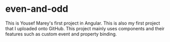 # even-and-odd
This is Yousef Marey's first project in Angular. This is also my first project that I uploaded onto GitHub. This project mainly uses components and their features such as custom event and property binding.

